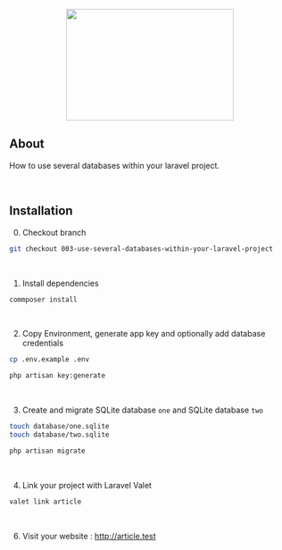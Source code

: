 <p align="center"><img src="https://raw.githubusercontent.com/capsulescodes/articles/main/capsules-articles-image.svg" width="300px" height="200px" /></p>


## About

How to use several databases within your laravel project.

<br>

## Installation

0. Checkout branch

```bash
git checkout 003-use-several-databases-within-your-laravel-project
```

<br>

1. Install dependencies

```bash
commposer install
```

<br>

2. Copy Environment, generate app key and optionally add database credentials
```bash
cp .env.example .env

php artisan key:generate
```

<br>

3. Create and migrate SQLite database `one` and SQLite database `two`
```bash
touch database/one.sqlite
touch database/two.sqlite

php artisan migrate
```

<br>

4. Link your project with Laravel Valet

```bash
valet link article
```

<br>

6. Visit your website : http://article.test
